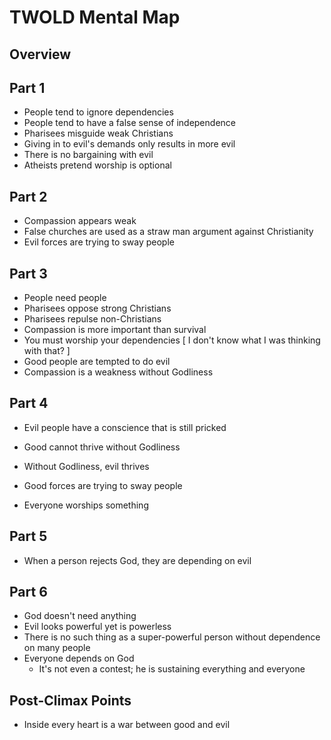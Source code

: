 # TWOLD Mental Map

## Overview

## Part 1

* People tend to ignore dependencies
* People tend to have a false sense of independence
* Pharisees misguide weak Christians
* Giving in to evil's demands only results in more evil
* There is no bargaining with evil
* Atheists pretend worship is optional

## Part 2

* Compassion appears weak
* False churches are used as a straw man argument against Christianity
* Evil forces are trying to sway people

## Part 3

* People need people
* Pharisees oppose strong Christians
* Pharisees repulse non-Christians
* Compassion is more important than survival
* You must worship your dependencies [ I don't know what I was thinking with that? ]
* Good people are tempted to do evil
* Compassion is a weakness without Godliness

## Part 4

* Evil people have a conscience that is still pricked

* Good cannot thrive without Godliness
* Without Godliness, evil thrives
* Good forces are trying to sway people
* Everyone worships something

## Part 5

* When a person rejects God, they are depending on evil

## Part 6

* God doesn't need anything
* Evil looks powerful yet is powerless
* There is no such thing as a super-powerful person without dependence on many people
* Everyone depends on God
  * It's not even a contest; he is sustaining everything and everyone

## Post-Climax Points

* Inside every heart is a war between good and evil


